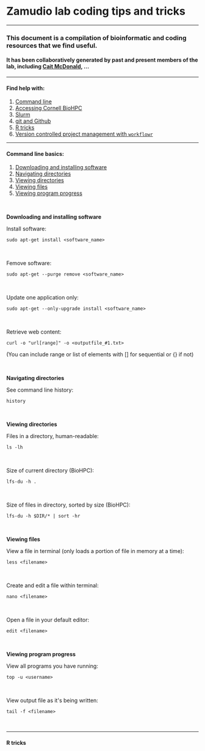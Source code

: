 Zamudio lab coding tips and tricks
================

------------------------------------------------------------------------

### This document is a compilation of bioinformatic and coding resources that we find useful.

#### It has been collaboratively generated by past and present members of the lab, including [Cait McDonald](https://caitmcdonald.github.io/), ...

------------------------------------------------------------------------

#### Find help with:

1.  [Command line](#Command-line-basics)
2.  [Accessing Cornell BioHPC]()
3.  [Slurm](https://github.com/caitmcdonald/parallel_computing/blob/master/slurm_scripting.md)
4.  [git and Github](https://github.com/caitmcdonald/Zamudio_git_intro/blob/master/README.md)
5.  [R tricks](#R-tricks)
6.  [Version controlled project management with `workflowr`](https://jdblischak.github.io/workflowr/index.html)

------------------------------------------------------------------------

#### Command line basics:

1.  [Downloading and installing software](#Downloading-and-installing)
2.  [Navigating directories](#Navigating%20directories)
3.  [Viewing directories](#Viewing-files)
4.  [Viewing files](#Viewing-files)
5.  [Viewing program progress](#Viewing-program-progress)

<br>

**Downloading and installing software**

Install software:

    sudo apt-get install <software_name>

<br>

Femove software:

    sudo apt-get --purge remove <software_name>

<br>

Update one application only:

    sudo apt-get --only-upgrade install <software_name>

<br>

Retrieve web content:

    curl -o "url[range]" -o <outputfile_#1.txt> 

(You can include range or list of elements with \[\] for sequential or {} if not)

<br>

**Navigating directories**

See command line history:

    history

<br>

**Viewing directories**

Files in a directory, human-readable:

    ls -lh

<br>

Size of current directory (BioHPC):

    lfs-du -h .

<br>

Size of files in directory, sorted by size (BioHPC):

    lfs-du -h $DIR/* | sort -hr

<br>

**Viewing files**

View a file in terminal (only loads a portion of file in memory at a time):

    less <filename>

<br>

Create and edit a file within terminal:

    nano <filename>

<br>

Open a file in your default editor:

    edit <filename>

<br>

**Viewing program progress**

View all programs you have running:

    top -u <username>

<br>

View output file as it's being written:

    tail -f <filename>

<br>

------------------------------------------------------------------------

#### R tricks
